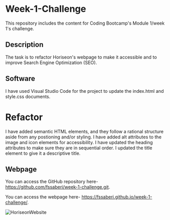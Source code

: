 # Week-1-Challenge

This repository includes the content for Coding Bootcamp's Module 1/week 1's challenge. 

## Description
The task is to refactor Horiseon's webpage to make it accessible and to improve Search Engine Optimization (SEO). 

## Software
I have used Visual Studio Code for the project to update the index.html and style.css documents. 

# Refactor
I have added semantic HTML elements, and they follow a rational structure aside from any postioning and/or styling.
I have added alt attributes to the image and icon elements for accessibility.
I have updated the heading attributes to make sure they are in sequential order.
I updated the title element to give it a descriptive title. 

## Webpage
You can access the GitHub repository here- https://github.com/fssaberi/week-1-challenge.git. 

You can access the webpage here- https://fssaberi.github.io/week-1-challenge/. 

![HoriseonWebsite](/Users/fatemehbrizendine/Desktop/projects/school/homework/week-1-challenge/assets/images/screenshotwebsitehoriseon.png)